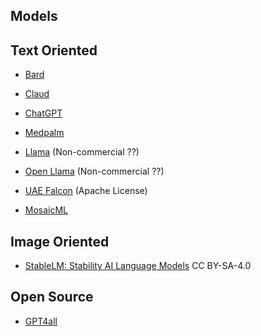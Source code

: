 
## Models
## Text Oriented
* [Bard](https://bard.google.com/)
* [Claud]()
* [ChatGPT](https://openai.com/blog/chatgpt)
* [Medpalm](https://arxiv.org/abs/2212.13138)
* [Llama](https://github.com/facebookresearch/llama) (Non-commercial ??)
* [Open Llama](https://github.com/openlm-research/open_llama) (Non-commercial ??)
* [UAE Falcon](https://www.tii.ae/news/uaes-falcon-40b-now-royalty-free) (Apache License)


* [MosaicML](https://www.mosaicml.com/blog/long-context-mpt-7b-8k)


## Image Oriented

- [StableLM: Stability AI Language Models](https://github.com/stability-AI/stableLM/)  CC BY-SA-4.0

## Open Source

- [GPT4all](https://gpt4all.io/index.html)


